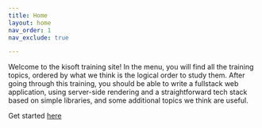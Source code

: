 ```yaml
---
title: Home
layout: home
nav_order: 1    
nav_exclude: true

---
```

Welcome to the kisoft training site! In the menu, you will find all the training topics, ordered by what we think is the logical order to study them. After going through this training, you should be able to write a fullstack web application, using server-side rendering and a straightforward tech stack based on simple libraries, and some additional topics we think are useful.

Get started [here](/001-software-engineers-should-not-be-technicians)